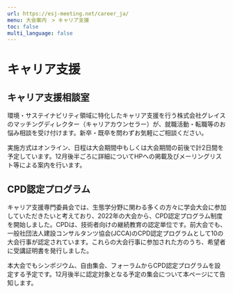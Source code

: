 ```yaml
---
url: https://esj-meeting.net/career_ja/
menu: 大会案内　> キャリア支援
toc: false
multi_language: false
---
```


# キャリア支援

## キャリア支援相談室

環境・サステイナビリティ領域に特化したキャリア支援を行う株式会社グレイスのマッチングディレクター（キャリアカウンセラー）が、就職活動・転職等のお悩み相談を受け付けます。新卒・既卒を問わずお気軽にご相談ください。

実施方式はオンライン、日程は大会期間中もしくは大会期間の前後で計2日間を予定しています。12月後半ごろに詳細についてHPへの掲載及びメーリングリスト等による案内を行います。

## CPD認定プログラム

キャリア支援専門委員会では、生態学分野に関わる多くの方々に学会大会に参加していただきたいと考えており、2022年の大会から、CPD認定プログラム制度を開始しました。CPDは、技術者向けの継続教育の認定単位です。前大会でも、一般社団法人建設コンサルタンツ協会(JCCA)のCPD認定プログラムとして10の大会行事が認定されています。これらの大会行事に参加された方のうち、希望者に受講証明書を発行しました。

本大会でもシンポジウム、自由集会、フォーラムからCPD認定プログラムを設定する予定です。12月後半に認定対象となる予定の集会について本ページにて告知します。
